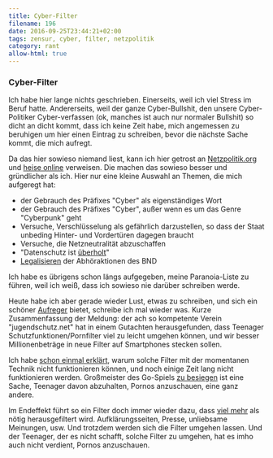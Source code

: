```yaml
---
title: Cyber-Filter
filename: 196
date: 2016-09-25T23:44:21+02:00
tags: zensur, cyber, filter, netzpolitik
category: rant
allow-html: true
---
```

### Cyber-Filter
<p>Ich habe hier lange nichts geschrieben. Einerseits, weil ich viel Stress im Beruf hatte. Andererseits, weil der ganze Cyber-Bullshit, den unsere Cyber-Politiker Cyber-verfassen (ok, manches ist auch nur normaler Bullshit) so dicht an dicht kommt, dass ich keine Zeit habe, mich angemessen zu beruhigen um hier einen Eintrag zu schreiben, bevor die nächste Sache kommt, die mich aufregt.</p>

<p>Da das hier sowieso niemand liest, kann ich hier getrost an <a href="https://netzpolitik.org">Netzpolitik.org</a> und <a href="https://heise.de">heise online</a> verweisen. Die machen das sowieso besser und gründlicher als ich. Hier nur eine kleine Auswahl an Themen, die mich aufgeregt hat:
</p><ul>
<li>der Gebrauch des Präfixes "Cyber" als eigenständiges Wort</li>
<li>der Gebrauch des Präfixes "Cyber", außer wenn es um das Genre "Cyberpunk" geht</li>
<li>Versuche, Verschlüsselung als gefährlich darzustellen, so dass der Staat unbeding Hinter- und Vordertüren dagegen braucht</li>
<li>Versuche, die Netzneutralität abzuschaffen</li>
<li>"Datenschutz ist <a href="http://www.heise.de/newsticker/meldung/Merkel-auf-dem-IT-Gipfel-Datenschutz-darf-Big-Data-nicht-verhindern-2980126.html">überholt</a>"</li>
<li><a href="https://netzpolitik.org/2016/warum-alle-gegen-das-bnd-gesetz-sind-ausser-der-bundesregierung/">Legalisieren</a> der Abhöraktionen des BND</li>
</ul>
Ich habe es übrigens schon längs aufgegeben, meine Paranoia-Liste zu führen, weil ich weiß, dass ich sowieso nie darüber schreiben werde.
<p></p>
<p>Heute habe ich aber gerade wieder Lust, etwas zu schreiben, und sich ein schöner <a href="https://www.heise.de/newsticker/meldung/Jugendschuetzer-rufen-nach-Pornofiltern-in-Browsern-und-Betriebssystemen-3331229.html">Aufreger</a> bietet, schreibe ich mal wieder was. Kurze Zusammenfassung der Meldung: der ach so kompetente Verein "jugendschutz.net" hat in einem Gutachten herausgefunden, dass Teenager Schutzfunktionen/Pornfilter viel zu leicht umgehen können, und wir besser Millionenbeträge in neue Filter auf Smartphones stecken sollen.</p>
<p>Ich habe <a href="https://www.strangerthanusual.de/blogposts/85">schon einmal erklärt</a>, warum solche Filter mit der momentanen Technik nicht funktionieren können, und noch einige Zeit lang nicht funktionieren werden. Großmeister des Go-Spiels <a href="https://de.wikipedia.org/wiki/AlphaGo#Spielnotationen_der_AlphaGo-Partien">zu besiegen</a> ist eine Sache, Teenager davon abzuhalten, Pornos anzuschauen, eine ganz andere.</p>

<p>Im Endeffekt führt so ein Filter doch immer wieder dazu, dass <a href="https://www.techdirt.com/articles/20140702/22000227768/uks-web-filters-blocking-nearly-one-fifth-worlds-most-popular-websites.shtml">viel mehr</a> als nötig herausgefiltert wird. Aufklärungsseiten, Presse, unliebsame Meinungen, usw. Und trotzdem werden sich die Filter umgehen lassen. Und der Teenager, der es nicht schafft, solche Filter zu umgehen, hat es imho auch nicht verdient, Pornos anzuschauen.</p>
